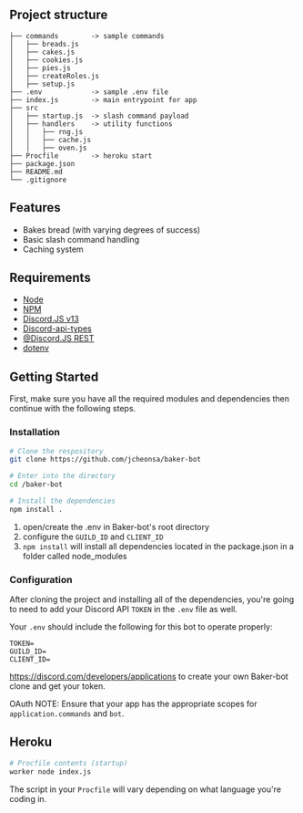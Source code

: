 ## Project structure

```
├── commands        -> sample commands
│   ├── breads.js
│   ├── cakes.js
│   ├── cookies.js
│   ├── pies.js
│   ├── createRoles.js
│   ├── setup.js
├── .env            -> sample .env file
├── index.js        -> main entrypoint for app
├── src    
│   ├── startup.js  -> slash command payload
│   ├── handlers    -> utility functions
│   │   ├── rng.js
│   │   ├── cache.js
│   │   ├── oven.js
├── Procfile        -> heroku start
├── package.json
├── README.md
└── .gitignore
```

## Features

- Bakes bread (with varying degrees of success)
- Basic slash command handling
- Caching system

## Requirements

- [Node](https://nodejs.org/en/)
- [NPM](https://www.npmjs.com/)
- [Discord.JS v13](https://discord.js.org/#/)
- [Discord-api-types](https://www.npmjs.com/package/discord-api-types)
- [@Discord.JS REST](https://www.npmjs.com/package/@discordjs/rest)
- [dotenv](https://www.npmjs.com/package/dotenv)


## Getting Started

First, make sure you have all the required modules and dependencies then continue with the following steps.

### Installation

```bash
# Clone the respository
git clone https://github.com/jcheonsa/baker-bot

# Enter into the directory
cd /baker-bot

# Install the dependencies
npm install .
```
1) open/create the .env in Baker-bot's root directory
2) configure the `GUILD_ID` and `CLIENT_ID`
3) `npm install` will install all dependencies located in the package.json in a folder called node_modules

### Configuration
After cloning the project and installing all of the dependencies, you're going to need to add your Discord API `TOKEN` in the `.env` file as well.

Your `.env` should include the following for this bot to operate properly:
```
TOKEN=
GUILD_ID=
CLIENT_ID=
```

https://discord.com/developers/applications to create your own Baker-bot clone and get your token.

OAuth NOTE: Ensure that your app has the appropriate scopes for `application.commands` and `bot`.

## Heroku

```bash
# Procfile contents (startup)
worker node index.js
```
The script in your `Procfile` will vary depending on what language you're coding in.